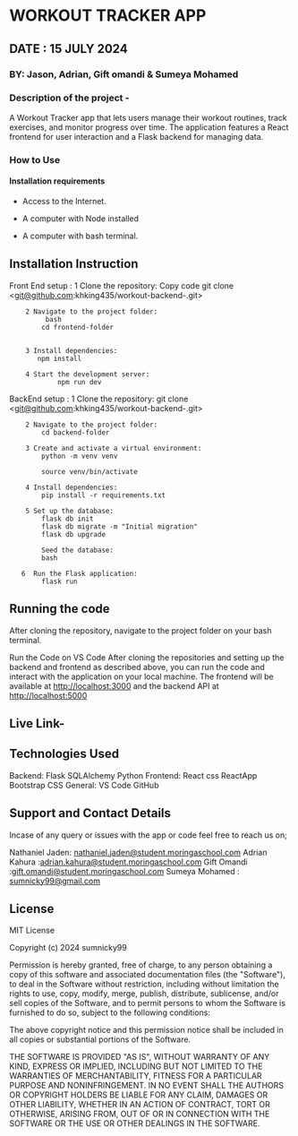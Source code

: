 # WORKOUT TRACKER APP

## DATE : 15 JULY 2024

### BY: Jason, Adrian, Gift omandi & Sumeya Mohamed

### Description of the project -

A Workout Tracker app that lets users manage their workout routines, track exercises, and monitor progress over time. The application features a React frontend for user interaction and a Flask backend for managing data.

### How to Use

#### Installation requirements

- Access to the Internet.

- A computer with Node installed

- A computer with bash terminal.

## Installation Instruction

Front End setup :
        1 Clone the repository:
            Copy code
                git clone
                    <git@github.com:khking435/workout-backend-.git>

        2 Navigate to the project folder:
             bash
            cd frontend-folder


        3 Install dependencies:
           npm install

        4 Start the development server:
                npm run dev
BackEnd setup :
        1 Clone the repository:
            git clone
                <git@github.com:khking435/workout-backend-.git>

        2 Navigate to the project folder:
            cd backend-folder

        3 Create and activate a virtual environment:
            python -m venv venv

            source venv/bin/activate  

        4 Install dependencies:
            pip install -r requirements.txt

        5 Set up the database:
            flask db init
            flask db migrate -m "Initial migration"
            flask db upgrade

            Seed the database:
            bash

       6  Run the Flask application:
            flask run

## Running the code

 After cloning the repository, navigate to the project folder on your bash terminal.

 Run the Code on VS Code
After cloning the repositories and setting up the backend and frontend as described above, you can run the code and interact with the application on your local machine. The frontend will be available at <http://localhost:3000> and the backend API at <http://localhost:5000>

## Live Link-

## Technologies Used

Backend:
        Flask
        SQLAlchemy
        Python
        Frontend:
React
            css
            ReactApp
            Bootstrap CSS
General:
            VS Code
            GitHub

## Support and Contact Details

Incase of any query or issues with the app or code  feel free to reach us on;

Nathaniel Jaden: <nathaniel.jaden@student.moringaschool.com>
Adrian Kahura :<adrian.kahura@student.moringaschool.com>
Gift Omandi :<gift.omandi@student.moringaschool.com>
Sumeya Mohamed : <sumnicky99@gmail.com>

## License

MIT License

Copyright (c) 2024 sumnicky99

Permission is hereby granted, free of charge, to any person obtaining a copy
of this software and associated documentation files (the "Software"), to deal
in the Software without restriction, including without limitation the rights
to use, copy, modify, merge, publish, distribute, sublicense, and/or sell
copies of the Software, and to permit persons to whom the Software is
furnished to do so, subject to the following conditions:

The above copyright notice and this permission notice shall be included in all
copies or substantial portions of the Software.

THE SOFTWARE IS PROVIDED "AS IS", WITHOUT WARRANTY OF ANY KIND, EXPRESS OR
IMPLIED, INCLUDING BUT NOT LIMITED TO THE WARRANTIES OF MERCHANTABILITY,
FITNESS FOR A PARTICULAR PURPOSE AND NONINFRINGEMENT. IN NO EVENT SHALL THE
AUTHORS OR COPYRIGHT HOLDERS BE LIABLE FOR ANY CLAIM, DAMAGES OR OTHER
LIABILITY, WHETHER IN AN ACTION OF CONTRACT, TORT OR OTHERWISE, ARISING FROM,
OUT OF OR IN CONNECTION WITH THE SOFTWARE OR THE USE OR OTHER DEALINGS IN THE
SOFTWARE. 